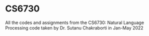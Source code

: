 # CS6730
All the codes and assignments from the CS6730: Natural Language Processing code taken by Dr. Sutanu Chakraborti in Jan-May 2022
